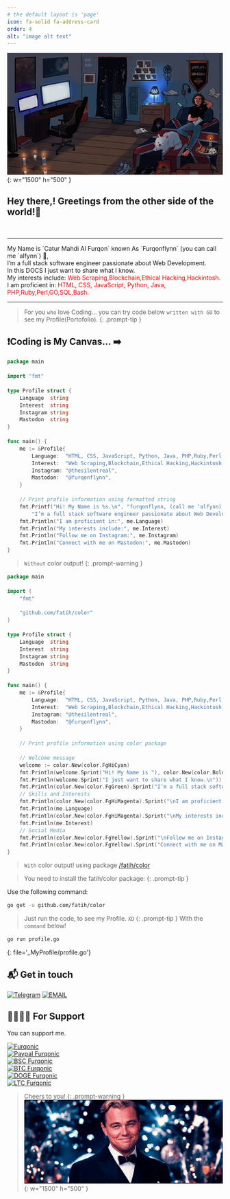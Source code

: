 ```yaml
---
# the default layout is 'page'
icon: fa-solid fa-address-card
order: 4
alt: "image alt text"
---
```


<!-- ![Furqonic](https://res.cloudinary.com/dlked0a5j/image/upload/v1716549244/photo_2024-05-24_18.13.35_g9fwb2.jpg) -->
![cheers](/assets/img/docimg/code1.jpeg){: w="1500" h="500" }
## Hey there,! Greetings from the other side of the world!👋
<br>
<hr>
 My Name is `Catur Mahdi Al Furqon` known As `Furqonflynn` (you can call me `alfynn`) 👋, <br>
I’m a full stack software engineer passionate about Web Development. <br> In this DOCS I just want to share what I know. <br>
My interests include: <span style="color: #FF0000 !important;">Web Scraping,Blockchain,Ethical Hacking,Hackintosh.</span> <br>
I am proficient in: <span style="color: #FF0000 !important;">HTML, CSS, JavaScript, Python, Java, PHP,Ruby,Perl,GO,SQL,Bash.</span>
<hr>

> For you `who` love Coding... you can try code below `written with GO` to see my Profile(Portofolio).
{: .prompt-tip }

## ❗️Coding is My Canvas... ➡️

```go
package main

import "fmt"

type Profile struct {
	Language  string
	Interest  string
	Instagram string
	Mastodon  string
}

func main() {
	me := &Profile{
		Language:  "HTML, CSS, JavaScript, Python, Java, PHP,Ruby,Perl,GO,SQL,Bash.",
		Interest:  "Web Scraping,Blockchain,Ethical Hacking,Hackintosh,and Tips&Trick.",
		Instagram: "@thesilentreal",
		Mastodon:  "@furqonflynn",
	}

	// Print profile information using formatted string
	fmt.Printf("Hi! My Name is %s.\n", "furqonflynn, (call me ‘alfynn) 👋! I just want to share what I know.\n"+
		"I’m a full stack software engineer passionate about Web Development")
	fmt.Println("I am proficient in:", me.Language)
	fmt.Println("My interests include:", me.Interest)
	fmt.Println("Follow me on Instagram:", me.Instagram)
	fmt.Println("Connect with me on Mastodon:", me.Mastodon)
}
```
> `Without` color output!
> {: .prompt-warning }

```go
package main

import (
	"fmt"

	"github.com/fatih/color"
)

type Profile struct {
	Language  string
	Interest  string
	Instagram string
	Mastodon  string
}

func main() {
	me := &Profile{
		Language:  "HTML, CSS, JavaScript, Python, Java, PHP,Ruby,Perl,GO,SQL,Bash.",
		Interest:  "Web Scraping,Blockchain,Ethical Hacking,Hackintosh,and Tips&Trick.",
		Instagram: "@thesilentreal",
		Mastodon:  "@furqonflynn",
	}

	// Print profile information using color package

	// Welcome message
	welcome := color.New(color.FgHiCyan)
	fmt.Println(welcome.Sprint("Hi! My Name is "), color.New(color.Bold).Sprint("furqonflynn, (call me ‘alfynn) !"))
	fmt.Println(welcome.Sprint("I just want to share what I know.\n"))
	fmt.Println(color.New(color.FgGreen).Sprint("I’m a full stack software engineer passionate about Web Development"))
	// Skills and Interests
	fmt.Println(color.New(color.FgHiMagenta).Sprint("\nI am proficient in:"))
	fmt.Println(me.Language)
	fmt.Println(color.New(color.FgHiMagenta).Sprint("\nMy interests include:"))
	fmt.Println(me.Interest)
	// Social Media
	fmt.Println(color.New(color.FgYellow).Sprint("\nFollow me on Instagram:"), me.Instagram)
	fmt.Println(color.New(color.FgYellow).Sprint("Connect with me on Mastodon:"), me.Mastodon)
}

```
> `With` color output! using package [/fatih/color](https://github.com/fatih/color)

> You need to install the fatih/color package:
{: .prompt-tip }

Use the following command:
```bash
go get -u github.com/fatih/color
```
> Just run the code, to see my Profile. `XD`
{: .prompt-tip }
> With the `command` below!
```bash
go run profile.go
```
{: file='_MyProfile/profile.go'}
<br>
## 📬 Get in touch

[![Telegram](https://img.shields.io/badge/Telegram-DMme-orange)](https://t.me/edwinbagas7)
[![EMAIL](https://img.shields.io/badge/Email-caturmahdialfurqon-blue)](mailto:caturmahdi.alfurqon@icloud.com)
<br>
## 🤜🏻🤛🏻 For Support

You can support me.

[![Furqonic](https://img.shields.io/badge/SUPPORTME-Coffee-succsess.svg?style=flat)](https://pastebin.com/raw/Z57X2iwX)
<br>
[![Paypal Furqonic](https://img.shields.io/badge/USD$-Paypal-informasional.svg?style=flat)](https://paypal.me/caturmahdialfurqon)
<br>
[![BSC Furqonic](https://img.shields.io/badge/ETH-0x07Fe74030B01B1F9A9c2699929d7CAFDa66Ebf06-informational.svg?style=flat)](https://etherscan.io/address/0x07Fe74030B01B1F9A9c2699929d7CAFDa66Ebf06)
<br>
[![BTC Furqonic](https://img.shields.io/badge/BTC-bc1qf8d3fcl4zf08qy3ecz8jyw3cf8y8urd0s2g32s-informational.svg?style=flat)](https://pastebin.com/raw/Z57X2iwX)
<br>
[![DOGE Furqonic](https://img.shields.io/badge/SOL-73hvmQLGmfxXiJqvqiG2MwZReC9H3tFusZJGfffrBHpy-informational.svg?style=flat)](https://pastebin.com/raw/Z57X2iwX)
<br>
[![LTC Furqonic](https://img.shields.io/badge/MATIC-0x07Fe74030B01B1F9A9c2699929d7CAFDa66Ebf06-informational.svg?style=flat)](https://pastebin.com/raw/Z57X2iwX)
<br>
> Cheers to you!
{: .prompt-warning }
![cheers](/assets/img/docimg/Cheers2u.gif){: w="1500" h="500" }
